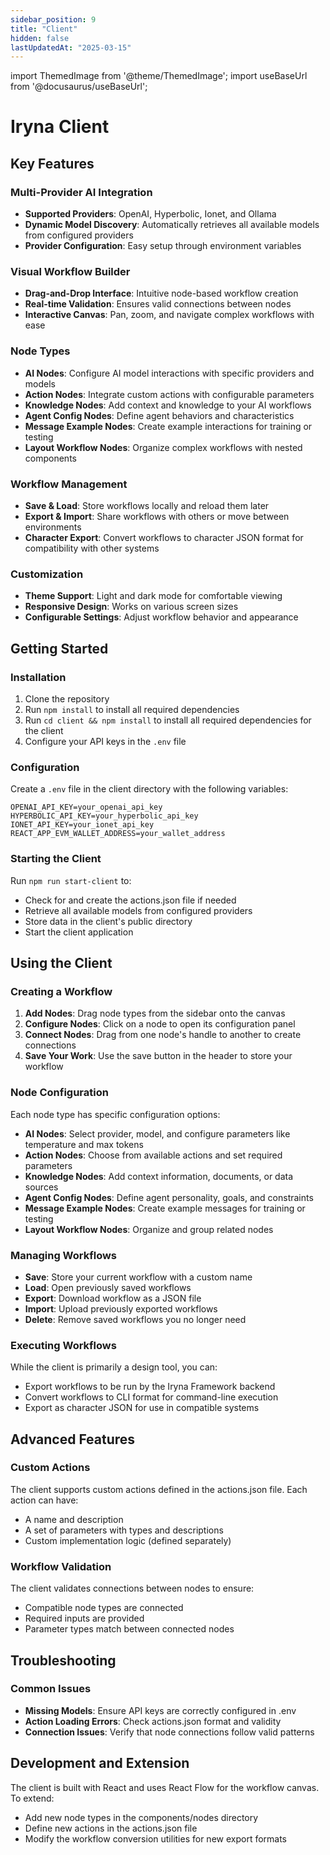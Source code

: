 ```yaml
---
sidebar_position: 9
title: "Client"
hidden: false
lastUpdatedAt: "2025-03-15"
---
```


import ThemedImage from '@theme/ThemedImage';
import useBaseUrl from '@docusaurus/useBaseUrl';

# Iryna Client

<center>
<ThemedImage
    alt="Solution"
    sources={{
        light: useBaseUrl('/img/client.png'),
        dark: useBaseUrl('/img/client.png'),
    }}
    style={{width: 800}}
    />
</center>

## Key Features

### Multi-Provider AI Integration

- **Supported Providers**: OpenAI, Hyperbolic, Ionet, and Ollama
- **Dynamic Model Discovery**: Automatically retrieves all available models from configured providers
- **Provider Configuration**: Easy setup through environment variables

### Visual Workflow Builder

- **Drag-and-Drop Interface**: Intuitive node-based workflow creation
- **Real-time Validation**: Ensures valid connections between nodes
- **Interactive Canvas**: Pan, zoom, and navigate complex workflows with ease

### Node Types

- **AI Nodes**: Configure AI model interactions with specific providers and models
- **Action Nodes**: Integrate custom actions with configurable parameters
- **Knowledge Nodes**: Add context and knowledge to your AI workflows
- **Agent Config Nodes**: Define agent behaviors and characteristics
- **Message Example Nodes**: Create example interactions for training or testing
- **Layout Workflow Nodes**: Organize complex workflows with nested components

### Workflow Management

- **Save & Load**: Store workflows locally and reload them later
- **Export & Import**: Share workflows with others or move between environments
- **Character Export**: Convert workflows to character JSON format for compatibility with other systems

### Customization

- **Theme Support**: Light and dark mode for comfortable viewing
- **Responsive Design**: Works on various screen sizes
- **Configurable Settings**: Adjust workflow behavior and appearance

## Getting Started

### Installation

1. Clone the repository
2. Run `npm install` to install all required dependencies
3. Run `cd client && npm install` to install all required dependencies for the client
3. Configure your API keys in the `.env` file

### Configuration

Create a `.env` file in the client directory with the following variables:

```
OPENAI_API_KEY=your_openai_api_key
HYPERBOLIC_API_KEY=your_hyperbolic_api_key
IONET_API_KEY=your_ionet_api_key
REACT_APP_EVM_WALLET_ADDRESS=your_wallet_address
```

### Starting the Client

Run `npm run start-client` to:
- Check for and create the actions.json file if needed
- Retrieve all available models from configured providers
- Store data in the client's public directory
- Start the client application

## Using the Client

### Creating a Workflow

1. **Add Nodes**: Drag node types from the sidebar onto the canvas
2. **Configure Nodes**: Click on a node to open its configuration panel
3. **Connect Nodes**: Drag from one node's handle to another to create connections
4. **Save Your Work**: Use the save button in the header to store your workflow

### Node Configuration

Each node type has specific configuration options:

- **AI Nodes**: Select provider, model, and configure parameters like temperature and max tokens
- **Action Nodes**: Choose from available actions and set required parameters
- **Knowledge Nodes**: Add context information, documents, or data sources
- **Agent Config Nodes**: Define agent personality, goals, and constraints
- **Message Example Nodes**: Create example messages for training or testing
- **Layout Workflow Nodes**: Organize and group related nodes

### Managing Workflows

- **Save**: Store your current workflow with a custom name
- **Load**: Open previously saved workflows
- **Export**: Download workflow as a JSON file
- **Import**: Upload previously exported workflows
- **Delete**: Remove saved workflows you no longer need

### Executing Workflows

While the client is primarily a design tool, you can:
- Export workflows to be run by the Iryna Framework backend
- Convert workflows to CLI format for command-line execution
- Export as character JSON for use in compatible systems

## Advanced Features

### Custom Actions

The client supports custom actions defined in the actions.json file. Each action can have:
- A name and description
- A set of parameters with types and descriptions
- Custom implementation logic (defined separately)

### Workflow Validation

The client validates connections between nodes to ensure:
- Compatible node types are connected
- Required inputs are provided
- Parameter types match between connected nodes

## Troubleshooting

### Common Issues

- **Missing Models**: Ensure API keys are correctly configured in .env
- **Action Loading Errors**: Check actions.json format and validity
- **Connection Issues**: Verify that node connections follow valid patterns

## Development and Extension

The client is built with React and uses React Flow for the workflow canvas. To extend:

- Add new node types in the components/nodes directory
- Define new actions in the actions.json file
- Modify the workflow conversion utilities for new export formats
